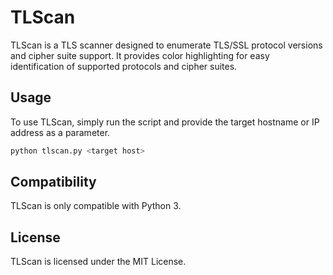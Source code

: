 # TLScan

TLScan is a TLS scanner designed to enumerate TLS/SSL protocol versions and cipher suite support. It provides color highlighting for easy identification of supported protocols and cipher suites.

## Usage

To use TLScan, simply run the script and provide the target hostname or IP address as a parameter.

```bash
python tlscan.py <target host>
```

## Compatibility

TLScan is only compatible with Python 3.

## License

TLScan is licensed under the MIT License.
